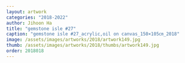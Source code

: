 ```yaml
---
layout: artwork
categories: "2018-2022"
author: Jihoon Ha
title: "gemstone isle #27"
caption: "gemstone isle #27_acrylic,oil on canvas_150×105㎝_2018"
image: /assets/images/artworks/2018/artwork149.jpg
thumb: /assets/images/artworks/2018/thumbs/artwork149.jpg
order: 2018018
---
```

